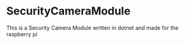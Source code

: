 # SecurityCameraModule

This is a Security Camera Module written in dotnet and made for the raspberry pi 